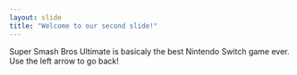 ```yaml
---
layout: slide
title: "Welcome to our second slide!"
---
```

Super Smash Bros Ultimate is basicaly the best Nintendo Switch game ever.
Use the left arrow to go back!
